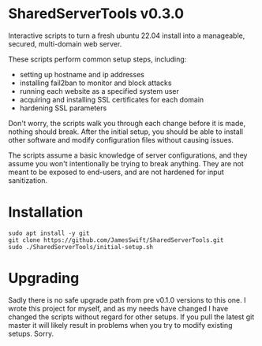 # SharedServerTools v0.3.0
Interactive scripts to turn a fresh ubuntu 22.04 install into a manageable, secured, multi-domain web server.

These scripts perform common setup steps, including:
- setting up hostname and ip addresses
- installing fail2ban to monitor and block attacks
- running each website as a specified system user
- acquiring and installing SSL certificates for each domain
- hardening SSL parameters

Don't worry, the scripts walk you through each change before it is made, nothing should break. After the initial setup, 
you should be able to install other software and modify configuration files without causing issues.

The scripts assume a basic knowledge of server configurations, and they assume you won't intentionally be trying to break 
anything. They are not meant to be exposed to end-users, and are not hardened for input sanitization.


# Installation
    sudo apt install -y git
    git clone https://github.com/JamesSwift/SharedServerTools.git
    sudo ./SharedServerTools/initial-setup.sh


# Upgrading
Sadly there is no safe upgrade path from pre v0.1.0 versions to this one. I wrote this project 
for myself, and as my needs 
have changed I have changed the scripts without regard for other setups. If you pull 
the latest git master it will likely result in problems when you try to modify existing 
setups. Sorry.


